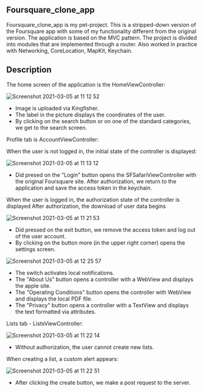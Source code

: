 ## Foursquare_clone_app


Foursquare_clone_app is my pet-project. This is a stripped-down version of the Foursquare app with some of my functionality different from the original version.
The application is based on the MVC pattern. The project is divided into modules that are implemented through a router. Also worked in practice with Networking, CoreLocation, MapKit, Keychain.

## Description

The home screen of the application is the HomeViewController:

![Screenshot 2021-03-05 at 11 12 52](https://user-images.githubusercontent.com/61950177/110099698-46c28e80-7daa-11eb-8ab3-331290da3797.png)

* Image is uploaded via Kingfisher.
* The label in the picture displays the coordinates of the user.
* By clicking on the search button or on one of the standard categories, we get to the search screen.

Profile tab is AccountViewController: 

When the user is not logged in, the initial state of the controller is displayed:

![Screenshot 2021-03-05 at 11 13 12](https://user-images.githubusercontent.com/61950177/110100467-1d563280-7dab-11eb-8dc9-9f3b45b71b37.png)

* Did presed on the "Login" button opens the SFSafariViewController with the original Foursquare site. After authorization, we return to the application and save the access token in the keychain.

When the user is logged in, the authorization state of the controller is displayed
After authorization, the download of user data begins

![Screenshot 2021-03-05 at 11 21 53](https://user-images.githubusercontent.com/61950177/110101648-7ffbfe00-7dac-11eb-8692-315fc6a7f080.png)

* Did pressed on the exit button, we remove the access token and log out of the user account.
* By clicking on the button more (in the upper right corner) opens the settings screen.
    
![Screenshot 2021-03-05 at 12 25 57](https://user-images.githubusercontent.com/61950177/110102924-0238f200-7dae-11eb-9992-b18d8125796d.png)

* The switch activates local notifications.
* The "About Us" button opens a controller with a WebView and displays the apple site.
* The "Operating Conditions" button opens the controller with WebView and displays the local PDF file.
* The "Privacy" button opens a controller with a TextView and displays the text formatted via attributes. 

Lists tab - ListsViewController:

![Screenshot 2021-03-05 at 11 22 14](https://user-images.githubusercontent.com/61950177/110104628-0fef7700-7db0-11eb-9e9e-81570e0ecd42.png)

* Without authorization, the user cannot create new lists.

When creating a list, a custom alert appears:

![Screenshot 2021-03-05 at 11 22 51](https://user-images.githubusercontent.com/61950177/110104992-81c7c080-7db0-11eb-9880-199a86dd22f3.png)

* After clicking the create button, we make a post request to the server.
